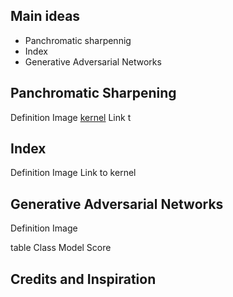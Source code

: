 ## Main ideas

* Panchromatic sharpennig 
* Index
* Generative Adversarial Networks



## Panchromatic Sharpening  
 Definition 
 Image 
 [kernel](https://www.kaggle.com/resolut/dstl-satellite-imagery-feature-detection/waterway-0-095-lb)
 Link t
 
## Index
 Definition 
 Image 
 Link to kernel 
 
## Generative Adversarial Networks 
Definition 
Image 

table 
Class Model Score


## Credits and Inspiration 

